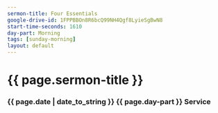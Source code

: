 ```yaml
---
sermon-title: Four Essentials
google-drive-id: 1FPPBBOn8R6bcQ99NH4Qgf8LyieSgBwN8
start-time-seconds: 1610
day-part: Morning
tags: [sunday-morning]
layout: default
---
```


# {{ page.sermon-title }}

### {{ page.date | date_to_string }} {{ page.day-part }} Service

<!-- {% if page.start-time-seconds >= 1 %}
    {% capture starts-at-time %}
    {{ page.start-time-seconds | divided_by: 60 }}:{{ page.start-time-seconds | modulo: 60 }}
    {% endcapture %}

  {% include sermon-starts-at.md starts-at=starts-at-time %}
{% endif %}


{% capture google-drive-id %}
{{ page.google-drive-id }}
{% endcapture %}

{% capture start-time-seconds %}
{{ page.start-time-seconds }}
{% endcapture %}

{% include google-drive-audio.md drive-id=google-drive-id start-time-seconds=start-time-seconds %} -->